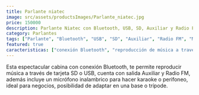 ```yaml
---
title: Parlante niatec
image: src/assets/productsImages/Parlante_niatec.jpg
price: 150000
description: Parlante Niatec con Bluetooth, USB, SD, Auxiliar y Radio FM, incluye micrófono inalámbrico.
category: Parlantes
tags: ["Parlante", "Bluetooth", "USB", "SD", "Auxiliar", "Radio FM", "Micrófono inalámbrico"]
featured: true
caracteristicas: ["conexión Bluetooth", "reproducción de música a través de tarjeta SD o USB", "salida Auxiliar", "radio FM", "incluye micrófono inalámbrico", "ideal para karaoke o perifoneo", "posibilidad de adaptar en una base o trípode", "potencia: 30W RMS"]
---
```


Esta espectacular cabina con conexión Bluetooth,
te permite reproducir música a través de tarjeta SD o USB, cuenta con salida Auxiliar y Radio FM, además incluye un micrófono inalambrico para hacer karaoke o perifoneo, ideal para negocios, posibilidad de adaptar en una base o trípode.